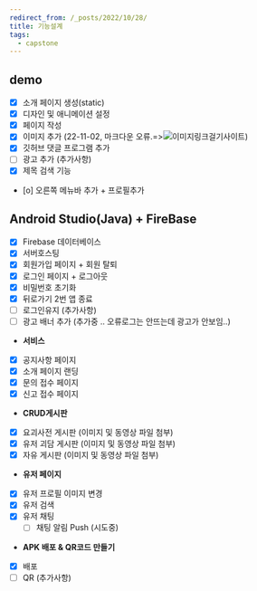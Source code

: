 ```yaml
---
redirect_from: /_posts/2022/10/28/
title: 기능설계
tags:
  - capstone
---
```




## demo
- [x] 소개 페이지 생성(static)
- [x] 디자인 및 애니메이션 설정
- [x] 페이지 작성 
- [x] 이미지 추가 (22-11-02, 마크다운 오류.=>![이미지링크걸기사이트](https://smms.app))
- [x] 깃허브 댓글 프로그램 추가
- [ ] 광고 추가 (추가사항)
- [x] 제목 검색 기능
- [o] 오른쪽 메뉴바 추가 + 프로필추가

## Android Studio(Java) + FireBase
- [x] Firebase 데이터베이스
- [x] 서버호스팅
- [x] 회원가입 페이지 + 회원 탈퇴
- [x] 로그인 페이지 + 로그아웃
- [x] 비밀번호 초기화
- [x] 뒤로가기 2번 앱 종료
- [ ] 로그인유지 (추가사항)
- [ ] 광고 배너 추가 (추가중 .. 오류로그는 안뜨는데 광고가 안보임..)

- **서비스**
- [x] 공지사항 페이지
- [x] 소개 페이지 랜딩
- [x] 문의 접수 페이지 
- [x] 신고 접수 페이지

- **CRUD게시판**
- [x] 요괴사전 게시판 (이미지 및 동영상 파일 첨부)
- [x] 유저 괴담 게시판 (이미지 및 동영상 파일 첨부)
- [x] 자유 게시판 (이미지 및 동영상 파일 첨부)

- **유저 페이지**
- [x] 유저 프로필 이미지 변경
- [x] 유저 검색
- [x] 유저 채팅
    - [ ] 채팅 알림 Push (시도중)

- **APK 배포 & QR코드 만들기**
- [x] 배포
- [ ] QR (추가사항)
